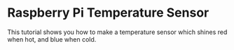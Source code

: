 # Raspberry Pi Temperature Sensor
 This tutorial shows you how to make a temperature sensor which shines red when hot, and blue when cold.
